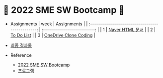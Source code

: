 # :star2: 2022 SME SW Bootcamp :star2:

- Assignments
  | week | Assignments |
  | :-----------------------------------------------: | :--------------------------: |
  | 1 | [Naver HTML 문서](https://github.com/Chaewon-Leee/TIL/tree/main/WEB/SME_SW_Bootcamp/Naver) |
  | 2 | [To Do List](https://github.com/Chaewon-Leee/TIL/tree/main/WEB/SME_SW_Bootcamp/Todolist) |
  | 3 | [OneDrive Clone Coding](https://github.com/Chaewon-Leee/TIL/tree/main/WEB/SME_SW_Bootcamp/onedrive) |

- [최종 결과물](https://github.com/Chaewon-Leee/PROJECT_DDAOM)

- Reference
  - [2022 SME SW Bootcamp](https://github.com/TEAMLAB-Lecture/sme-swbootcamp-hw-repository)
  - [프로그램](https://blissray.notion.site/SME-SW-Bootcamp-1f9f6bfffb5b40699ef8168f49ae101c)
